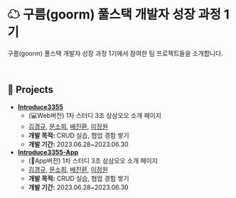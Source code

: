 # ☁ 구름(goorm) 풀스택 개발자 성장 과정 1기
구름(goorm) 풀스택 개발자 성장 과정 1기에서 참여한 팀 프로젝트들을 소개합니다.

<br />

## 📁 Projects
- [**Introduce3355**](https://github.com/goorm-fullstack/Introduce3355)
  + (💻Web버전) 1차 스터디 3조 삼삼오오 소개 페이지
  + [김경규](https://github.com/WhiteKIM), [문소희](https://github.com/soheetech), [배진환](https://github.com/JinhwanB), [이정원](https://github.com/location132)
  + **개발 목적:** CRUD 실습, 협업 경험 쌓기
  + **개발 기간:** 2023.06.28~2023.06.30
- [**Introduce3355-App**](https://github.com/goorm-fullstack/Introduce3355-App)
  + (📱App버전) 1차 스터디 3조 삼삼오오 소개 페이지
  + [김경규](https://github.com/WhiteKIM), [문소희](https://github.com/soheetech), [배진환](https://github.com/JinhwanB), [이정원](https://github.com/location132)
  + **개발 목적:** CRUD 실습, 협업 경험 쌓기
  + **개발 기간:** 2023.06.28~2023.06.30
